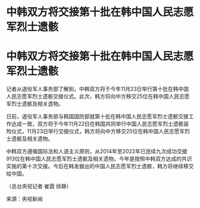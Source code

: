# 中韩双方将交接第十批在韩中国人民志愿军烈士遗骸

# 中韩双方将交接第十批在韩中国人民志愿军烈士遗骸

记者从退役军人事务部了解到，中韩双方将于今年11月23日举行第十批在韩中国人民志愿军烈士遗骸交接仪式。此次，韩方将向中方移交25位在韩中国人民志愿军烈士遗骸及相关遗物。

日前，退役军人事务部与韩国国防部就第十批在韩中国人民志愿军烈士遗骸交接工作达成一致，双方将于今年11月22日在韩国共同举行中国人民志愿军烈士遗骸装殓仪式，11月23日举行交接仪式，韩方将向中方移交25位在韩中国人民志愿军烈士遗骸及相关遗物。

中韩双方遵循国际法和人道主义原则，从2014年至2022年已连续九次成功交接913位在韩中国人民志愿军烈士遗骸及相关遗物。今年是按照中韩双方达成的共识实施的第十次交接。今后在韩发掘出的中国人民志愿军烈士遗骸，韩方将继续移交给中国。

（总台央视记者 崔霞 徐静）

来源：央视新闻

